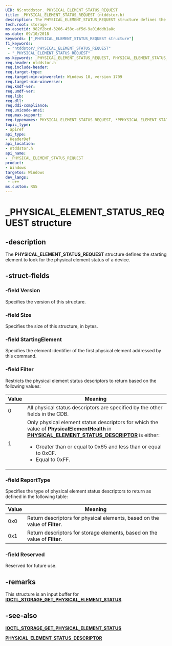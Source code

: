 ```yaml
---
UID: NS:ntddstor._PHYSICAL_ELEMENT_STATUS_REQUEST
title: _PHYSICAL_ELEMENT_STATUS_REQUEST (ntddstor.h)
description: The PHYSICAL_ELEMENT_STATUS_REQUEST structure defines the starting element to look for the physical element status of a device.
tech.root: storage
ms.assetid: 982f2bcd-3206-458c-af5d-9a01dddb1a8c
ms.date: 09/10/2018
keywords: ["_PHYSICAL_ELEMENT_STATUS_REQUEST structure"]
f1_keywords:
 - "ntddstor/_PHYSICAL_ELEMENT_STATUS_REQUEST"
 - "_PHYSICAL_ELEMENT_STATUS_REQUEST"
ms.keywords: _PHYSICAL_ELEMENT_STATUS_REQUEST, PHYSICAL_ELEMENT_STATUS_REQUEST, *PPHYSICAL_ELEMENT_STATUS_REQUEST, 
req.header: ntddstor.h
req.include-header:
req.target-type:
req.target-min-winverclnt: Windows 10, version 1709
req.target-min-winversvr:
req.kmdf-ver:
req.umdf-ver:
req.lib:
req.dll:
req.ddi-compliance:
req.unicode-ansi:
req.max-support:
req.typenames: PHYSICAL_ELEMENT_STATUS_REQUEST, *PPHYSICAL_ELEMENT_STATUS_REQUEST
topic_type: 
- apiref
api_type: 
- HeaderDef
api_location: 
- ntddstor.h
api_name: 
- _PHYSICAL_ELEMENT_STATUS_REQUEST
product:
- Windows
targetos: Windows
dev_langs:
 - c++
ms.custom: RS5
---
```


# _PHYSICAL_ELEMENT_STATUS_REQUEST structure

## -description

The **PHYSICAL_ELEMENT_STATUS_REQUEST** structure defines the starting element to look for the physical element status of a device.

## -struct-fields

### -field Version

Specifies the version of this structure.
 
### -field Size

Specifies the size of this structure, in bytes.
 
### -field StartingElement

Specifies the element identifier of the first physical element addressed by this command.
 
### -field Filter

Restricts the physical element status descriptors to return based on the following values:

| Value | Meaning |
| --- | --- |
| 0 | All physical status descriptors are specified by the other fields in the CDB. |
| 1 | Only physical element status descriptors for which the value of **PhysicalElementHealth** in [**PHYSICAL_ELEMENT_STATUS_DESCRIPTOR**](ns-ntddstor-_physical_element_status_descriptor.md) is either: <ul><li>Greater than or equal to 0x65 and less than or equal to 0xCF.</li><li>Equal to 0xFF.</li></ul> |
 
### -field ReportType
 
Specifies the type of physical element status descriptors to return as defined in the following table:

| Value | Meaning |
| --- | --- |
| 0x0 | Return descriptors for physical elements, based on the value of **Filter**. |
| 0x1 | Return descriptors for storage elements, based on the value of **Filter**. |

### -field Reserved
 
Reserved for future use.

## -remarks

This structure is an input buffer for [**IOCTL_STORAGE_GET_PHYSICAL_ELEMENT_STATUS**](ni-ntddstor-ioctl_storage_get_physical_element_status.md).

## -see-also

[**IOCTL_STORAGE_GET_PHYSICAL_ELEMENT_STATUS**](ni-ntddstor-ioctl_storage_get_physical_element_status.md)

[**PHYSICAL_ELEMENT_STATUS_DESCRIPTOR**](ns-ntddstor-_physical_element_status_descriptor.md)
